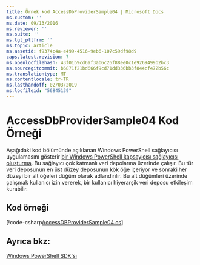 ```yaml
---
title: Örnek kod AccessDbProviderSample04 | Microsoft Docs
ms.custom: ''
ms.date: 09/13/2016
ms.reviewer: ''
ms.suite: ''
ms.tgt_pltfrm: ''
ms.topic: article
ms.assetid: f9374c4a-e499-4516-9eb6-107c59df98d9
caps.latest.revision: 7
ms.openlocfilehash: 43f01b9cd6af3ab6c26f88ee0c1e9269499b2bc3
ms.sourcegitcommit: b6871f21bd666f9cd71dd336bb3f844cf472b56c
ms.translationtype: MT
ms.contentlocale: tr-TR
ms.lasthandoff: 02/03/2019
ms.locfileid: "56845139"
---
```

# <a name="accessdbprovidersample04-code-sample"></a>AccessDbProviderSample04 Kod Örneği

Aşağıdaki kod bölümünde açıklanan Windows PowerShell sağlayıcısı uygulamasını gösterir [bir Windows PowerShell kapsayıcısı sağlayıcısı oluşturma](./creating-a-windows-powershell-container-provider.md). Bu sağlayıcı çok katmanlı veri depolarına üzerinde çalışır. Bu tür veri deposunun en üst düzey deposunun kök öğe içeriyor ve sonraki her düzeyi bir alt öğeleri düğüm olarak adlandırılır. Bu alt düğümleri üzerinde çalışmak kullanıcı izin vererek, bir kullanıcı hiyerarşik veri deposu etkileşim kurabilir.

## <a name="code-sample"></a>Kod örneği

[!code-csharp[AccessDBProviderSample04.cs](../../powershell-sdk-samples/SDK-2.0/csharp/AccessDBProviderSample04/AccessDBProviderSample04.cs#L11-L1635 "AccessDBProviderSample04.cs")]

## <a name="see-also"></a>Ayrıca bkz:

[Windows PowerShell SDK'sı](../windows-powershell-reference.md)